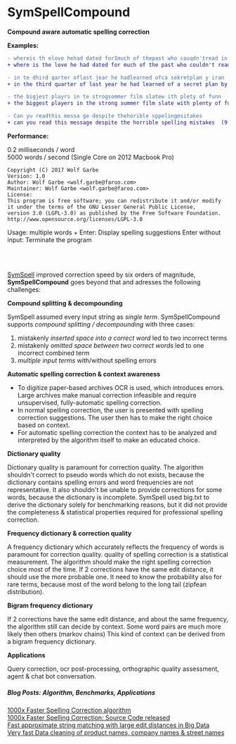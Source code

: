 # SymSpellCompound


__Compound aware automatic spelling correction__

__Examples:__

```diff
- whereis th elove hehad dated forImuch of thepast who couqdn'tread in sixthgrade and ins pired him
+ where is the love he had dated for much of the past who couldn't read in sixth grade and inspired him  (9 edits)

- in te dhird qarter oflast jear he hadlearned ofca sekretplan y iran
+ in the third quarter of last year he had learned of a secret plan by iran  (10 edits)

- the bigjest playrs in te strogsommer film slatew ith plety of funn
+ the biggest players in the strong summer film slate with plenty of fun  (9 edits)

- Can yu readthis messa ge despite thehorible sppelingmsitakes
+ can you read this message despite the horrible spelling mistakes  (9 edits)
```

__Performance:__

0.2 milliseconds / word  
5000 words / second  (Single Core on 2012 Macbook Pro)

```
Copyright (C) 2017 Wolf Garbe
Version: 1.0
Author: Wolf Garbe <wolf.garbe@faroo.com>
Maintainer: Wolf Garbe <wolf.garbe@faroo.com>
License:
This program is free software; you can redistribute it and/or modify
it under the terms of the GNU Lesser General Public License, 
version 3.0 (LGPL-3.0) as published by the Free Software Foundation.
http://www.opensource.org/licenses/LGPL-3.0
```
Usage: multiple words + Enter:  Display spelling suggestions
       Enter without input:     Terminate the program

<br><br>

[SymSpell](https://github.com/wolfgarbe/symspell) improved correction speed by six orders of magnitude, 
__SymSpellCompound__ goes beyond that and adresses the following challenges:

__Compound splitting & decompounding__

SymSpell assumed every input string as _single term_. SymSpellCompound supports _compound splitting / decompounding_ with three cases:
1. mistakenly _inserted space into a correct word_ led to two incorrect terms 
2. mistakenly _omitted space between two correct words_ led to one incorrect combined term
3. _multiple input terms_ with/without spelling errors

__Automatic spelling correction & context awareness__

* To digitize paper-based archives OCR is used, which introduces errors. Large archives make manual correction infeasible and require unsupervised, fully-automatic spelling correction. 
* In normal spelling correction, the user is presented with spelling correction suggestions. The user then has to make the right choice based on context.
* For automatic spelling correction the context has to be analyzed and interpreted by the algorithm itself to make an educated choice.

__Dictionary quality__

Dictionary quality is paramount for correction quality. 
The algorithm shouldn't correct to pseudo words which do not exists, because the dictionary contains spelling errors and word frequencies are not representative.
It also shouldn't be unable to provide corrections for some words, because the dictionary is incomplete.
SymSpell used big.txt to derive the dictionary solely for benchmarking reasons, but it did not provide the completeness & statistical properties required for professional spelling correction.

__Frequency dictionary & correction quality__

A frequency dictionary which accurately reflects the frequency of words is paramount for correction quality. 
quality of spelling correction is a statistical measurement. The algorithm should make the right spelling correction choice most of the time.
If 2 corrections have the same edit distance, it should use the more probable one. 
It need to know the probability also for rare terms, because most of the word belong to the long tail (zipfean distribution).  
	
__Bigram frequency dictionary__

If 2 corrections have the same edit distance, and about the same frequency, the algorithm still can decide by context. Some word pairs are much more likely then others (markov chains)
This kind of context can be derived from a bigram frequency dictionary.

__Applications__

Query correction, ocr post-processing, orthographic quality assessment, agent & chat bot conversation.

##### Blog Posts: Algorithm, Benchmarks, Applications
[1000x Faster Spelling Correction algorithm](http://blog.faroo.com/2012/06/07/improved-edit-distance-based-spelling-correction/)<br>
[1000x Faster Spelling Correction: Source Code released](http://blog.faroo.com/2012/06/24/1000x-faster-spelling-correction-source-code-released/)<br>
[Fast approximate string matching with large edit distances in Big Data](http://blog.faroo.com/2015/03/24/fast-approximate-string-matching-with-large-edit-distances/)<br> 
[Very fast Data cleaning of product names, company names & street names](http://blog.faroo.com/2015/09/29/how-to-correct-company-names-street-names-product-names/) 
<br><br>
